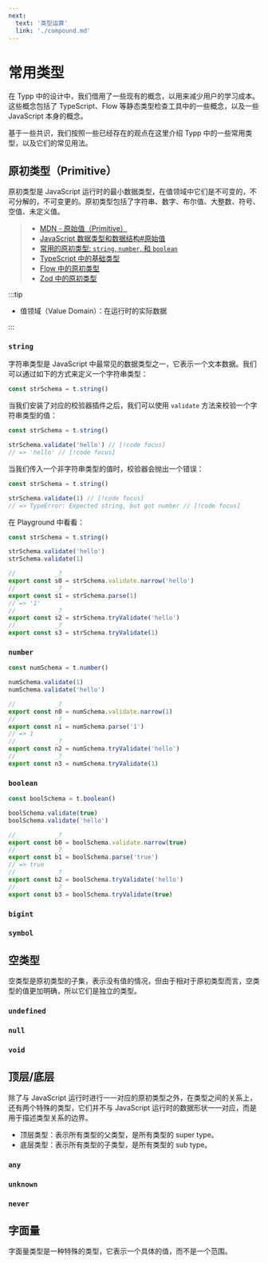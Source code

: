 ```yaml
---
next:
  text: '类型运算'
  link: './compound.md'
---
```


<script setup>
import Playground from '#components/Playground.vue'
</script>

# 常用类型

在 Typp 中的设计中，我们借用了一些现有的概念，以用来减少用户的学习成本。这些概念包括了 TypeScript、Flow 等静态类型检查工具中的一些概念，以及一些 JavaScript 本身的概念。

基于一些共识，我们按照一些已经存在的观点在这里介绍 Typp 中的一些常用类型，以及它们的常见用法。

## 原初类型（Primitive）

原初类型是 JavaScript 运行时的最小数据类型，在值领域中它们是不可变的，不可分解的，不可变更的。原初类型包括了字符串、数字、布尔值、大整数、符号、空值、未定义值。

> - [MDN - 原始值（Primitive）](https://developer.mozilla.org/zh-CN/docs/Glossary/Primitive)
> - [JavaScript 数据类型和数据结构#原始值](https://developer.mozilla.org/zh-CN/docs/Web/JavaScript/Data_structures#%E5%8E%9F%E5%A7%8B%E5%80%BC)
> - [常用的原初类型: `string`, `number`, 和 `boolean`](https://www.typescriptlang.org/docs/handbook/2/everyday-types.html#the-primitives-string-number-and-boolean)
> - [TypeScript 中的基础类型](https://www.typescriptlang.org/docs/handbook/basic-types.html)
> - [Flow 中的原初类型](https://flow.org/en/docs/types/primitives/)
> - [Zod 中的原初类型](https://zod.dev/?id=primitives)

:::tip

- 值领域（Value Domain）：在运行时的实际数据

:::

### `string`

字符串类型是 JavaScript 中最常见的数据类型之一，它表示一个文本数据。我们可以通过如下的方式来定义一个字符串类型：

```ts
const strSchema = t.string()
```

当我们安装了对应的校验器插件之后，我们可以使用 `validate` 方法来校验一个字符串类型的值：

```ts
const strSchema = t.string()

strSchema.validate('hello') // [!code focus]
// => 'hello' // [!code focus]
```

当我们传入一个非字符串类型的值时，校验器会抛出一个错误：

```ts
const strSchema = t.string()

strSchema.validate(1) // [!code focus]
// => TypeError: Expected string, but got number // [!code focus]
```

在 Playground 中看看：

<Playground global style="height: 380px">

```ts
const strSchema = t.string()

strSchema.validate('hello')
strSchema.validate(1)

//           _?
export const s0 = strSchema.validate.narrow('hello')
//           _?
export const s1 = strSchema.parse(1)
// => '1'
//           _?
export const s2 = strSchema.tryValidate('hello')
//           _?
export const s3 = strSchema.tryValidate(1)
```

</Playground>

### `number`

<Playground global style="height: 380px">

```ts
const numSchema = t.number()

numSchema.validate(1)
numSchema.validate('hello')

//           _?
export const n0 = numSchema.validate.narrow(1)
//           _?
export const n1 = numSchema.parse('1')
// => 1
//           _?
export const n2 = numSchema.tryValidate('hello')
//           _?
export const n3 = numSchema.tryValidate(1)
```

</Playground>

### `boolean`

<Playground global style="height: 380px">

```ts
const boolSchema = t.boolean()

boolSchema.validate(true)
boolSchema.validate('hello')

//           _?
export const b0 = boolSchema.validate.narrow(true)
//           _?
export const b1 = boolSchema.parse('true')
// => true
//           _?
export const b2 = boolSchema.tryValidate('hello')
//           _?
export const b3 = boolSchema.tryValidate(true)
```

</Playground>

### `bigint`

### `symbol`

## 空类型

空类型是原初类型的子集，表示没有值的情况，但由于相对于原初类型而言，空类型的值更加明确，所以它们是独立的类型。

### `undefined`

### `null`

### `void`

## 顶层/底层

除了与 JavaScript 运行时进行一一对应的原初类型之外，在类型之间的关系上，还有两个特殊的类型，它们并不与 JavaScript 运行时的数据形状一一对应，而是用于描述类型关系的边界。

- 顶层类型：表示所有类型的父类型，是所有类型的 super type。
- 底层类型：表示所有类型的子类型，是所有类型的 sub type。

### `any`

### `unknown`

### `never`

## 字面量

字面量类型是一种特殊的类型，它表示一个具体的值，而不是一个范围。

